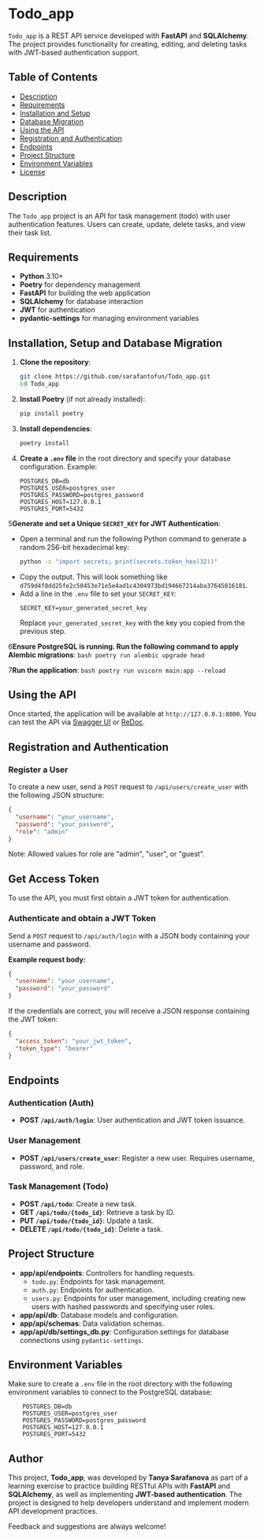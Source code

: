 # Todo_app

`Todo_app` is a REST API service developed with **FastAPI** and **SQLAlchemy**. The project provides functionality for creating, editing, and deleting tasks with JWT-based authentication support.

## Table of Contents

- [Description](#description)
- [Requirements](#requirements)
- [Installation and Setup](#installation-and-setup)
- [Database Migration](#database-migration)
- [Using the API](#using-the-api)
- [Registration and Authentication](#registration-and-authentication)
- [Endpoints](#endpoints)
- [Project Structure](#project-structure)
- [Environment Variables](#environment-variables)
- [License](#license)

## Description

The `Todo_app` project is an API for task management (todo) with user authentication features. Users can create, update, delete tasks, and view their task list.

## Requirements

- **Python** 3.10+
- **Poetry** for dependency management
- **FastAPI** for building the web application
- **SQLAlchemy** for database interaction
- **JWT** for authentication
- **pydantic-settings** for managing environment variables

## Installation, Setup and Database Migration

1. **Clone the repository**:
    ```bash
    git clone https://github.com/sarafantofun/Todo_app.git
    cd Todo_app
    ```

2. **Install Poetry** (if not already installed):
    ```bash
    pip install poetry
    ```

3. **Install dependencies**:
    ```bash
    poetry install
    ```

4. **Create a `.env` file** in the root directory and specify your database configuration. Example:
    ```dotenv
    POSTGRES_DB=db
    POSTGRES_USER=postgres_user
    POSTGRES_PASSWORD=postgres_password
    POSTGRES_HOST=127.0.0.1
    POSTGRES_PORT=5432
    ```

5**Generate and set a Unique `SECRET_KEY` for JWT Authentication**:
   - Open a terminal and run the following Python command to generate a random 256-bit hexadecimal key:
     ```bash
     python -c "import secrets; print(secrets.token_hex(32))"
     ```
   - Copy the output. This will look something like `d759d4f8dd25fe2c50453e71e5e4ad1c4304973bd194667214aba37645816181`.
   - Add a line in the `.env` file to set your `SECRET_KEY`:
     ```dotenv
     SECRET_KEY=your_generated_secret_key
     ```
     Replace `your_generated_secret_key` with the key you copied from the previous step.

6**Ensure PostgreSQL is running. Run the following command to apply Alembic migrations**:
    ```bash
    poetry run alembic upgrade head
    ```

7**Run the application**:
    ```bash
    poetry run uvicorn main:app --reload
    ```

## Using the API

Once started, the application will be available at `http://127.0.0.1:8000`. You can test the API via [Swagger UI](http://127.0.0.1:8000/docs) or [ReDoc](http://127.0.0.1:8000/redoc).

## Registration and Authentication

### Register a User

To create a new user, send a `POST` request to `/api/users/create_user` with the following JSON structure:

```json
{
  "username": "your_username",
  "password": "your_password",
  "role": "admin"
}
```

Note: Allowed values for role are "admin", "user", or "guest".

## Get Access Token

To use the API, you must first obtain a JWT token for authentication.

### Authenticate and obtain a JWT Token

Send a `POST` request to `/api/auth/login` with a JSON body containing your username and password.

**Example request body:**

```json
{
  "username": "your_username",
  "password": "your_password"
}
```

If the credentials are correct, you will receive a JSON response containing the JWT token:

```json
{
  "access_token": "your_jwt_token",
  "token_type": "bearer"
}
```

## Endpoints

### Authentication (Auth)

- **POST `/api/auth/login`**: User authentication and JWT token issuance.

### User Management
- **POST `/api/users/create_user`**: Register a new user. Requires username, password, and role.

### Task Management (Todo)

- **POST `/api/todo`**: Create a new task.
- **GET `/api/todo/{todo_id}`**: Retrieve a task by ID.
- **PUT `/api/todo/{todo_id}`**: Update a task.
- **DELETE `/api/todo/{todo_id}`**: Delete a task.

## Project Structure

- **app/api/endpoints**: Controllers for handling requests.
  - `todo.py`: Endpoints for task management.
  - `auth.py`: Endpoints for authentication.
  - `users.py`: Endpoints for user management, including creating new users with hashed passwords and specifying user roles.
- **app/api/db**: Database models and configuration.
- **app/api/schemas**: Data validation schemas.
- **app/api/db/settings_db.py**: Configuration settings for database connections using `pydantic-settings`.

## Environment Variables

Make sure to create a `.env` file in the root directory with the following environment variables to connect to the PostgreSQL database:

```dotenv
    POSTGRES_DB=db
    POSTGRES_USER=postgres_user
    POSTGRES_PASSWORD=postgres_password
    POSTGRES_HOST=127.0.0.1
    POSTGRES_PORT=5432
```

## Author

This project, **Todo_app**, was developed by **Tanya Sarafanova** as part of a learning exercise to practice building RESTful APIs with **FastAPI** and **SQLAlchemy**, as well as implementing **JWT-based authentication**. The project is designed to help developers understand and implement modern API development practices.

Feedback and suggestions are always welcome!
